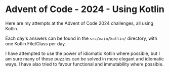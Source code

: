 # Advent of Code - 2024 - Using Kotlin

Here are my attempts at the Advent of Code 2024 challenges, all using Kotlin.

Each day's answers can be found in the `src/main/kotlin/` directory, with one Kotlin File/Class per day.

I have attempted to use the power of idiomatic Kotlin where possible, but I am sure many of these puzzles can be solved in more elegant and idiomatic ways. I have also tried to favour functional and immutability where possible.

